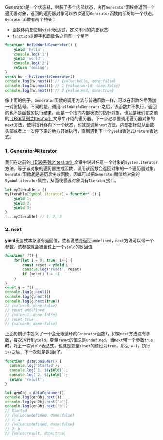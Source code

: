 <!-- ---
title: ES6系列之Generator
date: 2022-10-20
tags: ES6系列
set: ES6
--- -->

Generator是一个状态机，封装了多个内部状态，执行`Generator`函数会返回一个遍历器对象，返回的遍历器对象可以依次遍历`Generator`函数内部的每一个状态。`Genrator`函数有两个特征：
* 函数体内部使用`yield`表达式，定义不同的内部状态
* `function`关键字和函数名之间有一个星号

```javascript
function* helloWorldGenerator() {
    yield 'hello';
    console.log('1')
    yield 'world';
    console.log('2')
    return 'ending';
}
const hw = helloWorldGenerator()
console.log(hw.next()) // {value:hello, done:false}
console.log(hw.next()) // 1 {value:world, done:false}
console.log(hw.next()) // 2 {value:end, done:true}
```

像上面的例子，`Generator`函数的调用方法与普通函数一样，可以在函数名后面加一对圆括号。不同的是，调用`helloWorldGenerator`之后，该函数并不执行，返回的也不是函数的执行结果，而是一个指向内部状态的指针对象，也就是我们在之前的<a href="https://zhangmingemma.github.io/#/post?file=2022-10-20-Iterator"  target="_blank">《ES6系列之Iterator》</a>文章中介绍的遍历器。下一步必须要调用遍历器对象的`next`方法，使得指针移向下一个状态，也就是调用`next`方法，内部指针就从函数头部或者上一次停下来的地方开始执行，直到遇到下一个`yield`表达式/`return`表达式。

### 1. Generator与Iterator

我们在之前的<a href="https://zhangmingemma.github.io/#/post?file=2022-10-20-Iterator"  target="_blank">《ES6系列之Iterator》</a>文章中说过任意一个对象的`System.iterator`方法，等于该对象的遍历器生成函数，调用该函数会返回对象的一个遍历器对象。`Genrator`函数就是遍历器生成函数，因此可以把`Generator`赋值给对象的`Symbol.iterator`属性，从而使得该对象具有`Iterator`接口。

```javascript
let myIterable = {}
myIterable[Symbol.iterator] = function* () {
    yield 1;
    yield 2;
    yield 3;
}
[...myIterable] // 1, 2, 3
```

### 2. next

**yield**表达式本身没有返回值，或者说总是返回`undefined`，`next`方法可以带一个参数，该参数就会被当做上一个`yield`的返回值

```javascript
function* f() {
    for(let i = 0; true; i++) {
        const reset = yield i
        console.log('reset', reset)
        if (reset) i = -1
    }
}
const g = f()
console.log(g.next()) 
console.log(g.next())
console.log(g.next(true)) 
// {value:0, done:false}
// reset undefined
// {value:1, done:false}
// reset true
// {value:0, done:false}
```

上面的例子中定义了一个会无限循环的`Generator`函数`f`，如果`next`方法没有参数，每次运行到`yield`，变量`reset`的值总是`undefined`，当`next`带一个参数`true`时，将上一次`yield`表达式，也就是变量`reset`的值设为`true`，那么`i=-1`，执行`i++`之后，下一次就是返回`0`了。

```javascript
function* dataConsumer() {
  console.log('Started');
  console.log(`1. ${yield}`);
  console.log(`2. ${yield}`);
  return 'result';
}

let genObj = dataConsumer();
console.log(genObj.next())
console.log(genObj.next('a'))
console.log(genObj.next('b'))
// Started
// {value:undefined, done:false}
// 1. a
// {value:undefined, done:false}
// 2. b
// {value:result, done:true}
```